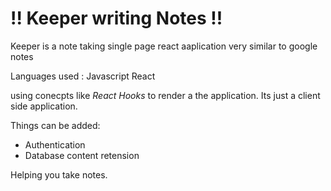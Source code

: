 # !! Keeper writing Notes !!
Keeper is a note taking single page react aaplication very similar to  google notes 

Languages used :  Javascript React

using conecpts like *React Hooks* to render a the application. 
Its just a client side application. 

Things can be added:
- Authentication 
- Database content retension 


Helping you take notes. 

